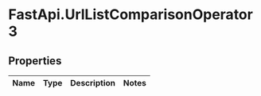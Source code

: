 # FastApi.UrlListComparisonOperator3

## Properties
Name | Type | Description | Notes
------------ | ------------- | ------------- | -------------
